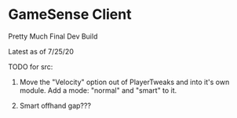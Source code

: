 # GameSense Client

Pretty Much Final Dev Build

Latest as of 7/25/20

TODO for src:
1) Move the "Velocity" option out of PlayerTweaks and into it's own module. Add a mode: "normal" and "smart" to it.

2) Smart offhand gap???